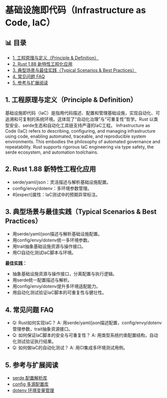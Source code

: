 ﻿# 基础设施即代码（Infrastructure as Code, IaC）


## 📊 目录

- [1. 工程原理与定义（Principle & Definition）](#1-工程原理与定义principle-definition)
- [2. Rust 1.88 新特性工程化应用](#2-rust-188-新特性工程化应用)
- [3. 典型场景与最佳实践（Typical Scenarios & Best Practices）](#3-典型场景与最佳实践typical-scenarios-best-practices)
- [4. 常见问题 FAQ](#4-常见问题-faq)
- [5. 参考与扩展阅读](#5-参考与扩展阅读)


## 1. 工程原理与定义（Principle & Definition）

基础设施即代码（IaC）是指用代码描述、配置和管理基础设施，实现自动化、可追溯和可复制的系统环境。这体现了“自动化治理”与“可重复性”哲学。Rust 以类型安全、serde生态和自动化工具链支持严谨的IaC工程。
Infrastructure as Code (IaC) refers to describing, configuring, and managing infrastructure using code, enabling automated, traceable, and reproducible system environments. This embodies the philosophy of automated governance and repeatability. Rust supports rigorous IaC engineering via type safety, the serde ecosystem, and automation toolchains.

## 2. Rust 1.88 新特性工程化应用

- serde/yaml/json：灵活描述与解析基础设施配置。
- config/envy/dotenv：多环境参数管理。
- #[expect]属性：IaC测试中的预期异常标注。

## 3. 典型场景与最佳实践（Typical Scenarios & Best Practices）

- 用serde/yaml/json描述与解析基础设施配置。
- 用config/envy/dotenv统一多环境参数。
- 用trait抽象基础设施资源与操作接口。
- 用CI自动化测试IaC脚本与环境。

**最佳实践：**

- 抽象基础设施资源与操作接口，分离配置与执行逻辑。
- 用serde统一配置描述与解析。
- 用config/envy/dotenv提升多环境适配能力。
- 用自动化测试验证IaC脚本的可重复性与健壮性。

## 4. 常见问题 FAQ

- Q: Rust如何实现IaC？
  A: 用serde/yaml/json描述配置，config/envy/dotenv管理参数，trait抽象资源接口。
- Q: 如何保证IaC脚本的安全与可重复性？
  A: 用类型系统约束配置结构，自动化测试验证执行结果。
- Q: 如何做IaC的自动化测试？
  A: 用CI集成多环境测试用例。

## 5. 参考与扩展阅读

- [serde 配置解析库](https://serde.rs/)
- [config 多源配置库](https://docs.rs/config)
- [dotenv 环境变量管理](https://docs.rs/dotenv)
